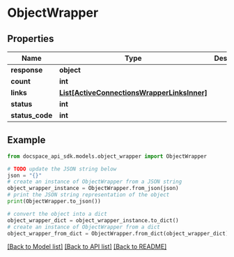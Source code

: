 # ObjectWrapper

## Properties

Name | Type | Description | Notes
------------ | ------------- | ------------- | -------------
**response** | **object** |  | [optional] 
**count** | **int** |  | [optional] 
**links** | [**List[ActiveConnectionsWrapperLinksInner]**](ActiveConnectionsWrapperLinksInner.md) |  | [optional] 
**status** | **int** |  | [optional] 
**status_code** | **int** |  | [optional] 

## Example

```python
from docspace_api_sdk.models.object_wrapper import ObjectWrapper

# TODO update the JSON string below
json = "{}"
# create an instance of ObjectWrapper from a JSON string
object_wrapper_instance = ObjectWrapper.from_json(json)
# print the JSON string representation of the object
print(ObjectWrapper.to_json())

# convert the object into a dict
object_wrapper_dict = object_wrapper_instance.to_dict()
# create an instance of ObjectWrapper from a dict
object_wrapper_from_dict = ObjectWrapper.from_dict(object_wrapper_dict)
```
[[Back to Model list]](../README.md#documentation-for-models) [[Back to API list]](../README.md#documentation-for-api-endpoints) [[Back to README]](../README.md)


